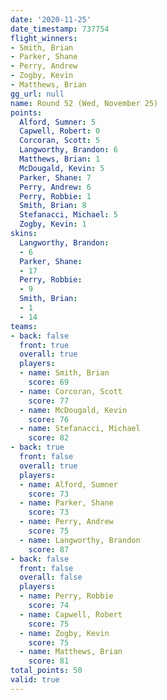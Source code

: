 ```yaml
---
date: '2020-11-25'
date_timestamp: 737754
flight_winners:
- Smith, Brian
- Parker, Shane
- Perry, Andrew
- Zogby, Kevin
- Matthews, Brian
gg_url: null
name: Round 52 (Wed, November 25)
points:
  Alford, Sumner: 5
  Capwell, Robert: 0
  Corcoran, Scott: 5
  Langworthy, Brandon: 6
  Matthews, Brian: 1
  McDougald, Kevin: 5
  Parker, Shane: 7
  Perry, Andrew: 6
  Perry, Robbie: 1
  Smith, Brian: 8
  Stefanacci, Michael: 5
  Zogby, Kevin: 1
skins:
  Langworthy, Brandon:
  - 6
  Parker, Shane:
  - 17
  Perry, Robbie:
  - 9
  Smith, Brian:
  - 1
  - 14
teams:
- back: false
  front: true
  overall: true
  players:
  - name: Smith, Brian
    score: 69
  - name: Corcoran, Scott
    score: 77
  - name: McDougald, Kevin
    score: 76
  - name: Stefanacci, Michael
    score: 82
- back: true
  front: false
  overall: true
  players:
  - name: Alford, Sumner
    score: 73
  - name: Parker, Shane
    score: 73
  - name: Perry, Andrew
    score: 75
  - name: Langworthy, Brandon
    score: 87
- back: false
  front: false
  overall: false
  players:
  - name: Perry, Robbie
    score: 74
  - name: Capwell, Robert
    score: 75
  - name: Zogby, Kevin
    score: 75
  - name: Matthews, Brian
    score: 81
total_points: 50
valid: true
---
```

